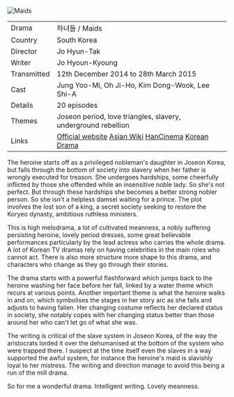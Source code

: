![Maids](maids.jpg)

| | |
|-|-|
Drama|&#54616;&#45376;&#46308; / Maids
Country|South Korea
Director|Jo Hyun-Tak
Writer|Jo Hyoun-Kyoung
Transmitted|12th December 2014 to 28th March 2015
Cast|Jung Yoo-Mi, Oh Ji-Ho, Kim Dong-Wook, Lee Shi-A
Details|20 episodes
Themes|Joseon period, love triangles, slavery, underground rebellion
Links|[Official website](http://tv.jtbc.joins.com/housemaid/) [Asian Wiki](http://asianwiki.com/Maids) [HanCinema](https://www.hancinema.net/korean_drama_Maids.php) [Korean Drama](https://www.koreandrama.org/maids/)

The heroine starts off as a privileged nobleman's daughter in Joseon
Korea, but falls through the bottom of society into slavery when her
father is wrongly executed for treason. She undergoes hardships, some
cheerfully inflicted by those she offended while an insensitive noble lady.
So she's not perfect. But
through these hardships she becomes a better strong nobler person.
So she isn't a helpless damsel waiting for a prince.
The plot involves the lost son of a king, a secret society seeking to
restore the Koryeo dynasty, ambitious ruthless ministers.

This is high melodrama, a lot of cultivated meanness, a nobly suffering
persisting heroine, lovely period dresses, some great believable
performances particularly by the lead actress who carries the whole drama.
A lot of Korean TV dramas rely on having celebrities in the main roles
who cannot act. There is also more structure more shape to this drama,
and characters who change as they go through their stories.

The drama starts with a powerful flashforward which jumps back to the
heroine washing her face before her fall, linked by a water theme which recurs at
various points. Another important theme is what the heroine walks in and
on, which symbolises the stages in her story arc as she falls and adjusts
to having fallen. Her changing costume reflects her declared status in
society, she notably copes with her changing status better than
those around her who can't let go of what she was.

The writing is critical of the slave system in Joseon Korea, of the
way the aristocrats lorded it over the dehumanised at the bottom of the
system who were trapped there.  I suspect at the time itself
even the slaves in a way supported the awful system, for instance the
heroine's maid is slavishly loyal to her mistress. The writing
and direction manage to avoid this being a run of the mill drama.

So for me a wonderful drama. Intelligent writing. Lovely meanness.
